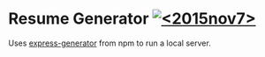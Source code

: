# Resume Generator [![<2015nov7>](https://circleci.com/gh/2015nov7/resume-generator.svg?style=shield)](https://circleci.com/gh/2015nov7/resume-generator/tree/master)

Uses [express-generator](https://www.npmjs.com/package/express-generator) from npm to run a local server.